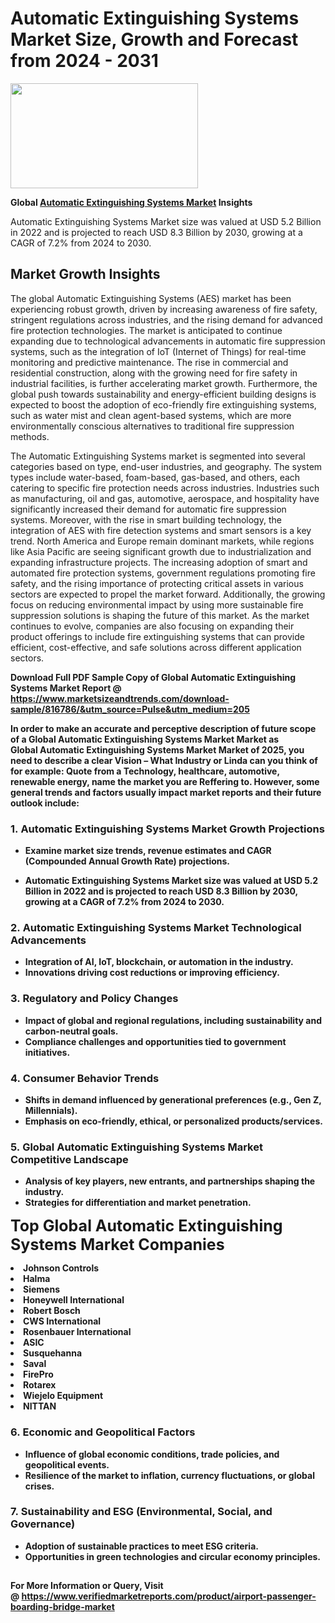 <H1>Automatic Extinguishing Systems Market Size, Growth and Forecast from 2024 - 2031</H1><img class="aligncenter size-medium wp-image-584254" src="https://thirdeyenews.in/wp-content/uploads/2024/09/Global-Market-Research-300x168.jpeg" alt="" width="300" height="168" /><p><strong>Global&nbsp;<a href="https://www.marketsizeandtrends.com/download-sample/816786/&amp;utm_source=Pulse&amp;utm_medium=205">Automatic Extinguishing Systems Market</a> Insights</strong></p><p>Automatic Extinguishing Systems Market size was valued at USD 5.2 Billion in 2022 and is projected to reach USD 8.3 Billion by 2030, growing at a CAGR of 7.2% from 2024 to 2030.</p><p><h2>Market Growth Insights</h2> <p>The global Automatic Extinguishing Systems (AES) market has been experiencing robust growth, driven by increasing awareness of fire safety, stringent regulations across industries, and the rising demand for advanced fire protection technologies. The market is anticipated to continue expanding due to technological advancements in automatic fire suppression systems, such as the integration of IoT (Internet of Things) for real-time monitoring and predictive maintenance. The rise in commercial and residential construction, along with the growing need for fire safety in industrial facilities, is further accelerating market growth. Furthermore, the global push towards sustainability and energy-efficient building designs is expected to boost the adoption of eco-friendly fire extinguishing systems, such as water mist and clean agent-based systems, which are more environmentally conscious alternatives to traditional fire suppression methods.</p> <p><strong></strong></p> <p>The Automatic Extinguishing Systems market is segmented into several categories based on type, end-user industries, and geography. The system types include water-based, foam-based, gas-based, and others, each catering to specific fire protection needs across industries. Industries such as manufacturing, oil and gas, automotive, aerospace, and hospitality have significantly increased their demand for automatic fire suppression systems. Moreover, with the rise in smart building technology, the integration of AES with fire detection systems and smart sensors is a key trend. North America and Europe remain dominant markets, while regions like Asia Pacific are seeing significant growth due to industrialization and expanding infrastructure projects. The increasing adoption of smart and automated fire protection systems, government regulations promoting fire safety, and the rising importance of protecting critical assets in various sectors are expected to propel the market forward. Additionally, the growing focus on reducing environmental impact by using more sustainable fire suppression solutions is shaping the future of this market. As the market continues to evolve, companies are also focusing on expanding their product offerings to include fire extinguishing systems that can provide efficient, cost-effective, and safe solutions across different application sectors.</p> <p><strong></p><p><span class=""><strong>Download Full PDF Sample Copy of Global Automatic Extinguishing Systems Market Report</strong> @ <a href="https://www.marketsizeandtrends.com/download-sample/816786/&amp;utm_source=Pulse&amp;utm_medium=205" target="_blank">https://www.marketsizeandtrends.com/download-sample/816786/&amp;utm_source=Pulse&amp;utm_medium=205</a></span></p><p>In order to make an accurate and perceptive description of future scope of a Global&nbsp;Automatic Extinguishing Systems Market Market as Global&nbsp;Automatic Extinguishing Systems Market Market of 2025, you need to describe a clear Vision &ndash; What Industry or Linda can you think of for example: Quote from a Technology, healthcare, automotive, renewable energy, name the market you are Reffering to. However, some general trends and factors usually impact market reports and their future outlook include:</p><h3>1.&nbsp;<strong>Automatic Extinguishing Systems Market Growth Projections</strong></h3><ul><li>Examine market size trends, revenue estimates and CAGR (Compounded Annual Growth Rate) projections.</li><li><p>Automatic Extinguishing Systems Market size was valued at USD 5.2 Billion in 2022 and is projected to reach USD 8.3 Billion by 2030, growing at a CAGR of 7.2% from 2024 to 2030.</p></li></ul><h3>2.&nbsp;<strong>Automatic Extinguishing Systems Market Technological Advancements</strong></h3><ul><li>Integration of AI, IoT, blockchain, or automation in the industry.</li><li>Innovations driving cost reductions or improving efficiency.</li></ul><h3>3.&nbsp;<strong>Regulatory and Policy Changes</strong></h3><ul><li>Impact of global and regional regulations, including sustainability and carbon-neutral goals.</li><li>Compliance challenges and opportunities tied to government initiatives.</li></ul><h3>4.&nbsp;<strong>Consumer Behavior Trends</strong></h3><ul><li>Shifts in demand influenced by generational preferences (e.g., Gen Z, Millennials).</li><li>Emphasis on eco-friendly, ethical, or personalized products/services.</li></ul><h3>5.&nbsp;<strong>Global Automatic Extinguishing Systems Market Competitive Landscape</strong></h3><ul><li>Analysis of key players, new entrants, and partnerships shaping the industry.</li><li>Strategies for differentiation and market penetration.</li></ul><p data-pm-slice="1 1 []"><span style="color: inherit; font-family: inherit; font-size: 25px;">Top Global Automatic Extinguishing Systems Market Companies</span></p><div class="" data-test-id=""><p><li>Johnson Controls</li><li> Halma</li><li> Siemens</li><li> Honeywell International</li><li> Robert Bosch</li><li> CWS International</li><li> Rosenbauer International</li><li> ASIC</li><li> Susquehanna</li><li> Saval</li><li> FirePro</li><li> Rotarex</li><li> Wiejelo Equipment</li><li> NITTAN</li></p></div><h3>6.&nbsp;<strong>Economic and Geopolitical Factors</strong></h3><ul><li>Influence of global economic conditions, trade policies, and geopolitical events.</li><li>Resilience of the market to inflation, currency fluctuations, or global crises.</li></ul><h3>7.&nbsp;<strong>Sustainability and ESG (Environmental, Social, and Governance)</strong></h3><ul><li>Adoption of sustainable practices to meet ESG criteria.</li><li>Opportunities in green technologies and circular economy principles.</li></ul><h2><strong style="font-size: 14px;">For More Information or Query, Visit @&nbsp;</strong><a style="background-color: #ffffff; font-size: 14px;" href="https://www.marketsizeandtrends.com/report/automatic-extinguishing-systems-market/" target="_blank">https://www.verifiedmarketreports.com/product/airport-passenger-boarding-bridge-market</a></h2>
